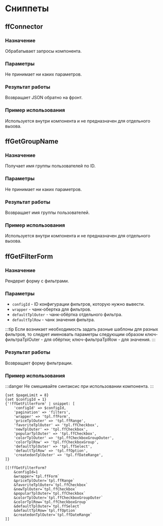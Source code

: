 # Сниппеты

## ffConnector

### Назначение

Обрабатывает запросы компонента.

### Параметры

Не принимает ни каких параметров.

### Результат работы

Возвращает JSON обратно на фронт.

### Пример использования

Используется внутри компонента и не предназначен для отдельного вызова.

## ffGetGroupName

### Назначение

Получает имя группы пользователей по ID.

### Параметры

Не принимает ни каких параметров.

### Результат работы

Возвращает имя группы пользователей.

### Пример использования

Используется внутри компонента и не предназначен для отдельного вызова.

## ffGetFilterForm

### Назначение

Рендерит форму с фильтрами.

### Параметры

* `configId` - ID конфигурации фильтров, которую нужно  вывести.
* `wrapper` - чанк-обертка для фильтров.
* `defaultTplOuter` - чанк-обёртка отдельного фильтра.
* `defaultTplRow` - чанк значения фильтра.

:::tip
Если возникает необходимость задать разные шаблоны для разных фильтров, то следует именовать параметры следующим образом
ключ-фильтраTplOuter - для обёртки;
ключ-фильтраTplRow - для значения.
:::

### Результат работы

Возвращает форму фильтрации.

### Пример использования
:::danger
Не смешивайте синтаксис при использовании компонента.
:::
```fenom:line-numbers
{set $pageLimit = 8}
{set $configId = 1}
{'!ffGetFilterForm' | snippet: [
    'configId' => $configId,
    'pagination' => 'filters',
    'wrapper' => 'tpl.ffForm',
    'priceTplOuter' => 'tpl.ffRange',
    'favoriteTplOuter' => 'tpl.ffCheckbox',
    'newTplOuter' => 'tpl.ffCheckbox',
    'popularTplOuter' => 'tpl.ffCheckbox',
    'colorTplOuter' => 'tpl.ffCheckboxGroupOuter',
    'colorTplRow' => 'tpl.ffCheckboxGroup',
    'defaultTplOuter' => 'tpl.ffSelect',
    'defaultTplRow' => 'tpl.ffOption',
    'createdonTplOuter' => 'tpl.ffDateRange',
]}
```
```modx:line-numbers
[[!ffGetFilterForm?
    &configId=1    
    &wrapper=`tpl.ffForm`
    &priceTplOuter=`tpl.ffRange`
    &favoriteTplOuter=`tpl.ffCheckbox`
    &newTplOuter=`tpl.ffCheckbox`
    &popularTplOuter=`tpl.ffCheckbox`
    &colorTplOuter=`tpl.ffCheckboxGroupOuter`
    &colorTplRow=`tpl.ffCheckboxGroup`
    &defaultTplOuter=`tpl.ffSelect`
    &defaultTplRow=`tpl.ffOption`
    &createdonTplOuter=`tpl.ffDateRange`
]]
```
